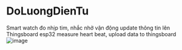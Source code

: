 # DoLuongDienTu
 Smart watch đo nhịp tim, nhắc nhở vận động update thông tin lên Thingsboard
 esp32 measure heart beat, upload data to thingsboard
 ![image](https://user-images.githubusercontent.com/43460353/204753495-f557798b-ea6c-41a3-8308-aea04af2b7af.png)

